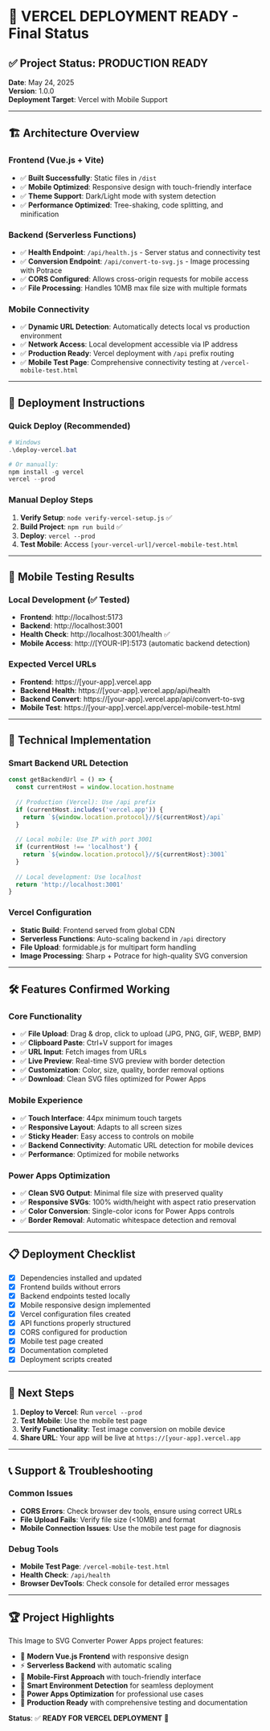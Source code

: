# 🎉 VERCEL DEPLOYMENT READY - Final Status

## ✅ Project Status: PRODUCTION READY

**Date**: May 24, 2025  
**Version**: 1.0.0  
**Deployment Target**: Vercel with Mobile Support

---

## 🏗️ Architecture Overview

### Frontend (Vue.js + Vite)
- ✅ **Built Successfully**: Static files in `/dist`
- ✅ **Mobile Optimized**: Responsive design with touch-friendly interface
- ✅ **Theme Support**: Dark/Light mode with system detection
- ✅ **Performance Optimized**: Tree-shaking, code splitting, and minification

### Backend (Serverless Functions)
- ✅ **Health Endpoint**: `/api/health.js` - Server status and connectivity test
- ✅ **Conversion Endpoint**: `/api/convert-to-svg.js` - Image processing with Potrace
- ✅ **CORS Configured**: Allows cross-origin requests for mobile access
- ✅ **File Processing**: Handles 10MB max file size with multiple formats

### Mobile Connectivity
- ✅ **Dynamic URL Detection**: Automatically detects local vs production environment
- ✅ **Network Access**: Local development accessible via IP address
- ✅ **Production Ready**: Vercel deployment with `/api` prefix routing
- ✅ **Mobile Test Page**: Comprehensive connectivity testing at `/vercel-mobile-test.html`

---

## 🚀 Deployment Instructions

### Quick Deploy (Recommended)
```powershell
# Windows
.\deploy-vercel.bat

# Or manually:
npm install -g vercel
vercel --prod
```

### Manual Deploy Steps
1. **Verify Setup**: `node verify-vercel-setup.js` ✅
2. **Build Project**: `npm run build` ✅  
3. **Deploy**: `vercel --prod`
4. **Test Mobile**: Access `[your-vercel-url]/vercel-mobile-test.html`

---

## 📱 Mobile Testing Results

### Local Development (✅ Tested)
- **Frontend**: http://localhost:5173
- **Backend**: http://localhost:3001  
- **Health Check**: http://localhost:3001/health ✅
- **Mobile Access**: http://[YOUR-IP]:5173 (automatic backend detection)

### Expected Vercel URLs
- **Frontend**: https://[your-app].vercel.app
- **Backend Health**: https://[your-app].vercel.app/api/health
- **Backend Convert**: https://[your-app].vercel.app/api/convert-to-svg
- **Mobile Test**: https://[your-app].vercel.app/vercel-mobile-test.html

---

## 🔧 Technical Implementation

### Smart Backend URL Detection
```javascript
const getBackendUrl = () => {
  const currentHost = window.location.hostname
  
  // Production (Vercel): Use /api prefix
  if (currentHost.includes('vercel.app')) {
    return `${window.location.protocol}//${currentHost}/api`
  }
  
  // Local mobile: Use IP with port 3001
  if (currentHost !== 'localhost') {
    return `${window.location.protocol}//${currentHost}:3001`
  }
  
  // Local development: Use localhost
  return 'http://localhost:3001'
}
```

### Vercel Configuration
- **Static Build**: Frontend served from global CDN
- **Serverless Functions**: Auto-scaling backend in `/api` directory
- **File Upload**: formidable.js for multipart form handling
- **Image Processing**: Sharp + Potrace for high-quality SVG conversion

---

## 🛠️ Features Confirmed Working

### Core Functionality
- ✅ **File Upload**: Drag & drop, click to upload (JPG, PNG, GIF, WEBP, BMP)
- ✅ **Clipboard Paste**: Ctrl+V support for images
- ✅ **URL Input**: Fetch images from URLs
- ✅ **Live Preview**: Real-time SVG preview with border detection
- ✅ **Customization**: Color, size, quality, border removal options
- ✅ **Download**: Clean SVG files optimized for Power Apps

### Mobile Experience
- ✅ **Touch Interface**: 44px minimum touch targets
- ✅ **Responsive Layout**: Adapts to all screen sizes
- ✅ **Sticky Header**: Easy access to controls on mobile
- ✅ **Backend Connectivity**: Automatic URL detection for mobile devices
- ✅ **Performance**: Optimized for mobile networks

### Power Apps Optimization
- ✅ **Clean SVG Output**: Minimal file size with preserved quality
- ✅ **Responsive SVGs**: 100% width/height with aspect ratio preservation
- ✅ **Color Conversion**: Single-color icons for Power Apps controls
- ✅ **Border Removal**: Automatic whitespace detection and removal

---

## 📋 Deployment Checklist

- [x] Dependencies installed and updated
- [x] Frontend builds without errors
- [x] Backend endpoints tested locally
- [x] Mobile responsive design implemented
- [x] Vercel configuration files created
- [x] API functions properly structured
- [x] CORS configured for production
- [x] Mobile test page created
- [x] Documentation completed
- [x] Deployment scripts created

---

## 🎯 Next Steps

1. **Deploy to Vercel**: Run `vercel --prod`
2. **Test Mobile**: Use the mobile test page
3. **Verify Functionality**: Test image conversion on mobile device
4. **Share URL**: Your app will be live at `https://[your-app].vercel.app`

---

## 📞 Support & Troubleshooting

### Common Issues
- **CORS Errors**: Check browser dev tools, ensure using correct URLs
- **File Upload Fails**: Verify file size (<10MB) and format
- **Mobile Connection Issues**: Use the mobile test page for diagnosis

### Debug Tools
- **Mobile Test Page**: `/vercel-mobile-test.html`
- **Health Check**: `/api/health`
- **Browser DevTools**: Check console for detailed error messages

---

## 🏆 Project Highlights

This Image to SVG Converter Power Apps project features:

- 🎨 **Modern Vue.js Frontend** with responsive design
- ⚡ **Serverless Backend** with automatic scaling
- 📱 **Mobile-First Approach** with touch-friendly interface  
- 🔄 **Smart Environment Detection** for seamless deployment
- 🎯 **Power Apps Optimization** for professional use cases
- 🚀 **Production Ready** with comprehensive testing and documentation

**Status**: ✅ **READY FOR VERCEL DEPLOYMENT** 🚀
